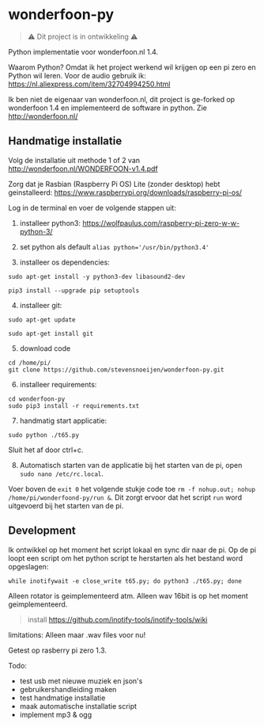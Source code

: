 # wonderfoon-py
> :warning: Dit project is in ontwikkeling :warning:

Python implementatie voor wonderfoon.nl 1.4.

Waarom Python? Omdat ik het project werkend wil krijgen op een pi zero en Python wil leren.
Voor de audio gebruik ik: https://nl.aliexpress.com/item/32704994250.html

Ik ben niet de eigenaar van wonderfoon.nl, dit project is ge-forked op wonderfoon 1.4 en implementeerd de software in python.
Zie http://wonderfoon.nl/

## Handmatige installatie

Volg de installatie uit methode 1 of 2 van http://wonderfoon.nl/WONDERFOON-v1.4.pdf

Zorg dat je Rasbian (Raspberry Pi OS) Lite (zonder desktop) hebt geinstalleerd: https://www.raspberrypi.org/downloads/raspberry-pi-os/

Log in de terminal en voer de volgende stappen uit:

1. installeer python3: https://wolfpaulus.com/raspberry-pi-zero-w-w-python-3/

2. set python als default `alias python='/usr/bin/python3.4'`

3. installeer os dependencies:
```
sudo apt-get install -y python3-dev libasound2-dev

pip3 install --upgrade pip setuptools
```

4. installeer git:
```
sudo apt-get update

sudo apt-get install git
```

5. download code 
```
cd /home/pi/
git clone https://github.com/stevensnoeijen/wonderfoon-py.git
```

6. installeer requirements: 
```
cd wonderfoon-py
sudo pip3 install -r requirements.txt
```

7. handmatig start applicatie:
```
sudo python ./t65.py
```
Sluit het af door ctrl+c.

8. Automatisch starten van de applicatie bij het starten van de pi, open `sudo nano /etc/rc.local`.

Voer boven de `exit 0` het volgende stukje code toe `rm -f nohup.out; nohup /home/pi/wonderfoond-py/run &`. 
Dit zorgt ervoor dat het script `run` word uitgevoerd bij het starten van de pi.


## Development

Ik ontwikkel op het moment het script lokaal en sync dir naar de pi.
Op de pi loopt een script om het python script te herstarten als het bestand word opgeslagen:

`while inotifywait -e close_write t65.py; do python3 ./t65.py; done`

Alleen rotator is geimplementeerd atm.
Alleen wav 16bit is op het moment geimplementeerd.

> install https://github.com/inotify-tools/inotify-tools/wiki

limitations:
Alleen maar .wav files voor nu!

Getest op rasberry pi zero 1.3.

Todo: 

- test usb met nieuwe muziek en json's
- gebruikershandleiding maken 
- test handmatige installatie
- maak automatische installatie script
- implement mp3 & ogg
